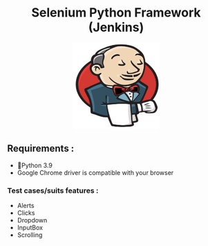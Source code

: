 <h1 align="center"> Selenium Python Framework (Jenkins) </h1> 

<p align="center">
  <img src="https://github.com/Osama-NJ/selenium-python-framework/blob/main/Photo/Jenkins%20picture.PNG" width="200" height="200" />
</p>


## Requirements : 
* 🐍Python  3.9
* Google Chrome driver is compatible with your browser

### Test cases/suits features :
* Alerts
* Clicks
* Dropdown
* InputBox
* Scrolling
